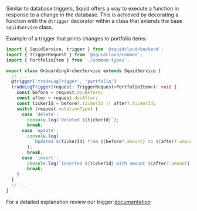 Similar to database triggers, Squid offers a way to execute a function in response to a change in the database. This is
achieved by decorating a function with the `@trigger` decorator within a class that extends the base `SquidService`
class.

Example of a trigger that prints changes to portfolio items:

```typescript
import { SquidService, trigger } from '@squidcloud/backend';
import { TriggerRequest } from '@squidcloud/common';
import { PortfolioItem } from './common-types';

export class OnboardingArcherService extends SquidService {
  // ...
  @trigger('tradeLogTrigger', 'portfolio')
  tradeLogTrigger(request: TriggerRequest<PortfolioItem>): void {
    const before = request.docBefore;
    const after = request.docAfter;
    const tickerId = before?.tickerId || after?.tickerId;
    switch (request.mutationType) {
      case 'delete':
        console.log(`Deleted ${tickerId}`);
        break;
      case 'update':
        console.log(
          `Updated ${tickerId} from ${before?.amount} to ${after?.amount}`,
        );
        break;
      case 'insert':
        console.log(`Inserted ${tickerId} with amount ${after?.amount}`);
        break;
    }
  }
  // ...
}
```

For a detailed explanation review our
trigger [documentation](https://docs.squid.cloud/docs/development-tools/backend/triggers)
